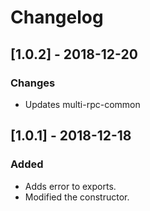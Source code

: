 # Changelog

## [1.0.2] - 2018-12-20
### Changes
- Updates multi-rpc-common

## [1.0.1] - 2018-12-18
### Added
- Adds error to exports.
- Modified the constructor.